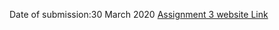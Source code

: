 
Date of submission:30 March 2020
 [Assignment 3 website Link](https://pranshubijukchhe.github.io/wt-git-assignment/Assignment/Assignment3/assets/)
